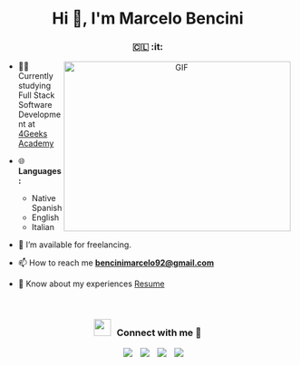 <h1 align="center">Hi 👋, I'm <a>
Marcelo Bencini</a></h1>
<h3 align="center"> 🇨🇱 :it:</h3>

<a target="_blank" align="center">
  <img align="right" top="500" height="300" width="400" alt="GIF" src="https://media.giphy.com/media/SWoSkN6DxTszqIKEqv/giphy.gif">
</a>

- 👨‍💻 Currently studying Full Stack Software Development at <a href="https://4geeksacademy.com/us/index" target="blank">4Geeks Academy</a>

- 🌐 **Languages:**
   - Native Spanish 
   - English 
   - Italian 

- 🤝 I’m available for freelancing.

- 📫 How to reach me **bencinimarcelo92@gmail.com**

- 📄 Know about my experiences <a href="https://github.com/marceloalejandrobencini" target="blank">Resume</a>
<br/>
<h3 align="center" > <img src="https://media.giphy.com/media/iY8CRBdQXODJSCERIr/giphy.gif" width="30" height="30" style="margin-right: 10px;">Connect with me 🤝 </h3>

<p align="center">

 <div align="center"  class="icons-social" style="margin-left: 10px;">
        <a style="margin-left: 10px;"  target="_blank" href="https://www.linkedin.com/in/marcelo-alejandro-bencini-b6041710b/">
			<img src="https://img.icons8.com/doodle/40/000000/linkedin--v2.png"></a>
        <a style="margin-left: 10px;" target="_blank" href="https://github.com/marceloalejandrobencini">
		<img src="https://img.icons8.com/doodle/40/000000/github--v1.png"></a>
        <a style="margin-left: 10px;" target="_blank" href="https://www.instagram.com/m.bencini/">
			<img src="https://img.icons8.com/doodle/40/000000/instagram-new--v2.png"></a>
		<a style="margin-left: 10px;" target="_blank" href="https://twitter.com/CheeloBencini">
			<img src="https://img.icons8.com/doodle/1x/twitter-squared--v2.png" ></a>
	
      

</p>
